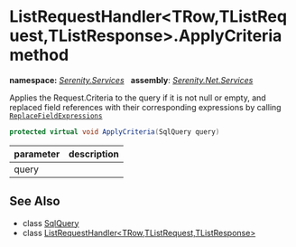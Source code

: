 # ListRequestHandler&lt;TRow,TListRequest,TListResponse&gt;.ApplyCriteria method
**namespace:** *[Serenity.Services](../../README.md#serenity.services-namespace)*   **assembly**: *[Serenity.Net.Services](../../README.md)*

Applies the Request.Criteria to the query if it is not null or empty, and replaced field references with their corresponding expressions by calling [`ReplaceFieldExpressions`](ReplaceFieldExpressions.md)

```csharp
protected virtual void ApplyCriteria(SqlQuery query)
```

| parameter | description |
| --- | --- |
| query |  |

## See Also

* class [SqlQuery](../Serenity.Net.Data/../../Serenity.Data/SqlQuery.md)
* class [ListRequestHandler&lt;TRow,TListRequest,TListResponse&gt;](../ListRequestHandler-3.md)